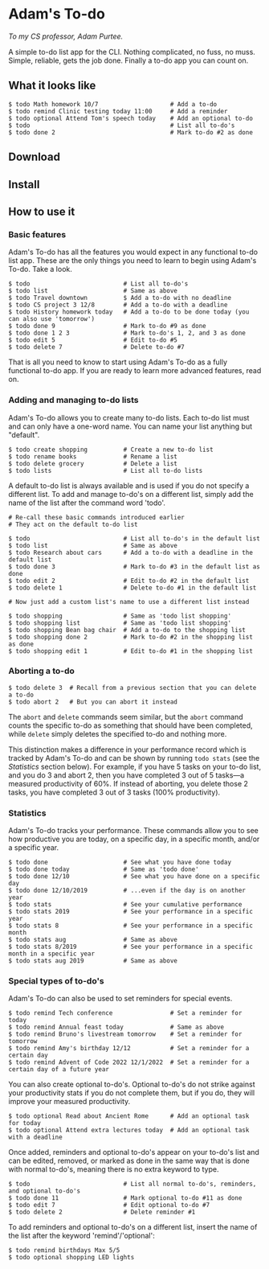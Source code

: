 Adam's To-do
============

_To my CS professor, Adam Purtee._

A simple to-do list app for the CLI. Nothing complicated, no fuss, no muss.
Simple, reliable, gets the job done. Finally a to-do app you can count on.

What it looks like
------------------

```
$ todo Math homework 10/7                    # Add a to-do
$ todo remind Clinic testing today 11:00     # Add a reminder
$ todo optional Attend Tom's speech today    # Add an optional to-do
$ todo                                       # List all to-do's
$ todo done 2                                # Mark to-do #2 as done
```

Download
--------

Install
-------

How to use it
-------------

### Basic features

Adam's To-do has all the features you would expect in any functional to-do list
app. These are the only things you need to learn to begin using Adam's To-do.
Take a look.

```
$ todo                          # List all to-do's
$ todo list                     # Same as above
$ todo Travel downtown          $ Add a to-do with no deadline
$ todo CS project 3 12/8        # Add a to-do with a deadline
$ todo History homework today   # Add a to-do to be done today (you can also use 'tomorrow')
$ todo done 9                   # Mark to-do #9 as done
$ todo done 1 2 3               # Mark to-do's 1, 2, and 3 as done
$ todo edit 5                   # Edit to-do #5
$ todo delete 7                 # Delete to-do #7
```

That is all you need to know to start using Adam's To-do as a fully functional
to-do app. If you are ready to learn more advanced features, read on.

### Adding and managing to-do lists

Adam's To-do allows you to create many to-do lists. Each to-do list must and can
only have a one-word name. You can name your list anything but "default".

```
$ todo create shopping          # Create a new to-do list
$ todo rename books             # Rename a list
$ todo delete grocery           # Delete a list
$ todo lists                    # List all to-do lists
```

A default to-do list is always available and is used if you do not specify a
different list. To add and manage to-do's on a different list, simply add the
name of the list after the command word 'todo'.

```
# Re-call these basic commands introduced earlier
# They act on the default to-do list

$ todo                          # List all to-do's in the default list
$ todo list                     # Same as above
$ todo Research about cars      # Add a to-do with a deadline in the default list
$ todo done 3                   # Mark to-do #3 in the default list as done
$ todo edit 2                   # Edit to-do #2 in the default list
$ todo delete 1                 # Delete to-do #1 in the default list

# Now just add a custom list's name to use a different list instead

$ todo shopping                 # Same as 'todo list shopping'
$ todo shopping list            # Same as 'todo list shopping'
$ todo shopping Bean bag chair  # Add a to-do to the shopping list
$ todo shopping done 2          # Mark to-do #2 in the shopping list as done
$ todo shopping edit 1          # Edit to-do #1 in the shopping list
```

### Aborting a to-do

```
$ todo delete 3  # Recall from a previous section that you can delete a to-do
$ todo abort 2   # But you can abort it instead
```

The `abort` and `delete` commands seem similar, but the `abort` command counts
the specific to-do as something that should have been completed, while `delete`
simply deletes the specified to-do and nothing more.

This distinction makes a difference in your performance record which is tracked
by Adam's To-do and can be shown by running `todo stats` (see the _Statistics_
section below). For example, if you have 5 tasks on your to-do list, and you do
3 and abort 2, then you have completed 3 out of 5 tasks—a measured productivity
of 60%. If instead of aborting, you delete those 2 tasks, you have completed 3
out of 3 tasks (100% productivity).

### Statistics

Adam's To-do tracks your performance. These commands allow you to see how
productive you are today, on a specific day, in a specific month, and/or a
specific year.

```
$ todo done                     # See what you have done today
$ todo done today               # Same as 'todo done'
$ todo done 12/10               # See what you have done on a specific day
$ todo done 12/10/2019          # ...even if the day is on another year
$ todo stats                    # See your cumulative performance
$ todo stats 2019               # See your performance in a specific year
$ todo stats 8                  # See your performance in a specific month
$ todo stats aug                # Same as above
$ todo stats 8/2019             # See your performance in a specific month in a specific year
$ todo stats aug 2019           # Same as above
```

### Special types of to-do's

Adam's To-do can also be used to set reminders for special events.

```
$ todo remind Tech conference                # Set a reminder for today
$ todo remind Annual feast today             # Same as above
$ todo remind Bruno's livestream tomorrow    # Set a reminder for tomorrow
$ todo remind Amy's birthday 12/12           # Set a reminder for a certain day
$ todo remind Advent of Code 2022 12/1/2022  # Set a reminder for a certain day of a future year
```

You can also create optional to-do's. Optional to-do's do not strike against
your productivity stats if you do not complete them, but if you do, they will
improve your measured productivity.

```
$ todo optional Read about Ancient Rome      # Add an optional task for today
$ todo optional Attend extra lectures today  # Add an optional task with a deadline
```

Once added, reminders and optional to-do's appear on your to-do's list and can
be edited, removed, or marked as done in the same way that is done with normal
to-do's, meaning there is no extra keyword to type.

```
$ todo                          # List all normal to-do's, reminders, and optional to-do's
$ todo done 11                  # Mark optional to-do #11 as done
$ todo edit 7                   # Edit optional to-do #7
$ todo delete 2                 # Delete reminder #1
```

To add reminders and optional to-do's on a different list, insert the name of
the list after the keyword 'remind'/'optional':

```
$ todo remind birthdays Max 5/5
$ todo optional shopping LED lights
```

